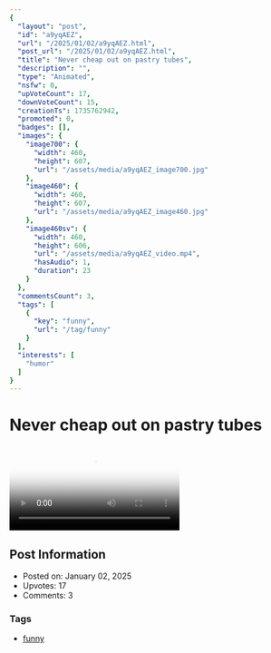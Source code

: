```yaml
---
{
  "layout": "post",
  "id": "a9yqAEZ",
  "url": "/2025/01/02/a9yqAEZ.html",
  "post_url": "/2025/01/02/a9yqAEZ.html",
  "title": "Never cheap out on pastry tubes",
  "description": "",
  "type": "Animated",
  "nsfw": 0,
  "upVoteCount": 17,
  "downVoteCount": 15,
  "creationTs": 1735762942,
  "promoted": 0,
  "badges": [],
  "images": {
    "image700": {
      "width": 460,
      "height": 607,
      "url": "/assets/media/a9yqAEZ_image700.jpg"
    },
    "image460": {
      "width": 460,
      "height": 607,
      "url": "/assets/media/a9yqAEZ_image460.jpg"
    },
    "image460sv": {
      "width": 460,
      "height": 606,
      "url": "/assets/media/a9yqAEZ_video.mp4",
      "hasAudio": 1,
      "duration": 23
    }
  },
  "commentsCount": 3,
  "tags": [
    {
      "key": "funny",
      "url": "/tag/funny"
    }
  ],
  "interests": [
    "humor"
  ]
}
---
```


# Never cheap out on pastry tubes

<video controls playsinline loop poster="/assets/media/a9yqAEZ_image460.jpg">
  <source src="/assets/media/a9yqAEZ_video.mp4" type="video/mp4">
  Your browser does not support the video tag.
</video>

## Post Information

- Posted on: January 02, 2025
- Upvotes: 17
- Comments: 3

### Tags

- [funny](/tag/funny)
